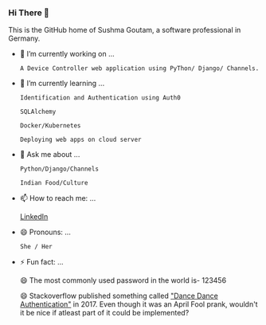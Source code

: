 ### Hi There 👋

This is the GitHub home of Sushma Goutam, a software professional in Germany.

- 🔭 I’m currently working on ...

      A Device Controller web application using PyThon/ Django/ Channels. 

- 🌱 I’m currently learning ...

      Identification and Authentication using Auth0

      SQLAlchemy

      Docker/Kubernetes

      Deploying web apps on cloud server

- 💬 Ask me about ...

      Python/Django/Channels

      Indian Food/Culture

- 📫 How to reach me: ...

     [LinkedIn](https://www.linkedin.com/in/sushmagoutam/)

- 😄 Pronouns: ...

      She / Her
      
- ⚡ Fun fact: ...

    😄 The most commonly used password in the world is- 123456

    😄 Stackoverflow published something called ["Dance Dance Authentication"](https://www.youtube.com/watch?v=VgC4b9K-gYU) in 2017. 
       Even though it was an April Fool prank, wouldn't it be nice if atleast part of it could be implemented?

<!--
**write2sushma/write2sushma** is a ✨ _special_ ✨ repository because its `README.md` (this file) appears on your GitHub profile.

Here are some ideas to get you started:

- 🔭 I’m currently working on ...
- 🌱 I’m currently learning ...
- 👯 I’m looking to collaborate on ...
- 🤔 I’m looking for help with ...
- 💬 Ask me about ...
- 📫 How to reach me: ...
- 😄 Pronouns: ...
- ⚡ Fun fact: ...
-->
